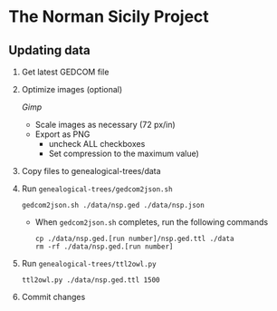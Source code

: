# The Norman Sicily Project

## Updating data

1. Get latest GEDCOM file

2. Optimize images (optional)

    *Gimp*

    * Scale images as necessary (72 px/in)
    * Export as PNG
        * uncheck ALL checkboxes
        * Set compression to the maximum value)

3. Copy files to genealogical-trees/data

4. Run `genealogical-trees/gedcom2json.sh`

    ```
    gedcom2json.sh ./data/nsp.ged ./data/nsp.json
    ```

    * When `gedcom2json.sh` completes, run the following commands

        ```
        cp ./data/nsp.ged.[run number]/nsp.ged.ttl ./data
        rm -rf ./data/nsp.ged.[run number]
        ```
5. Run `genealogical-trees/ttl2owl.py`

    ```
    ttl2owl.py ./data/nsp.ged.ttl 1500
    ```

6. Commit changes
